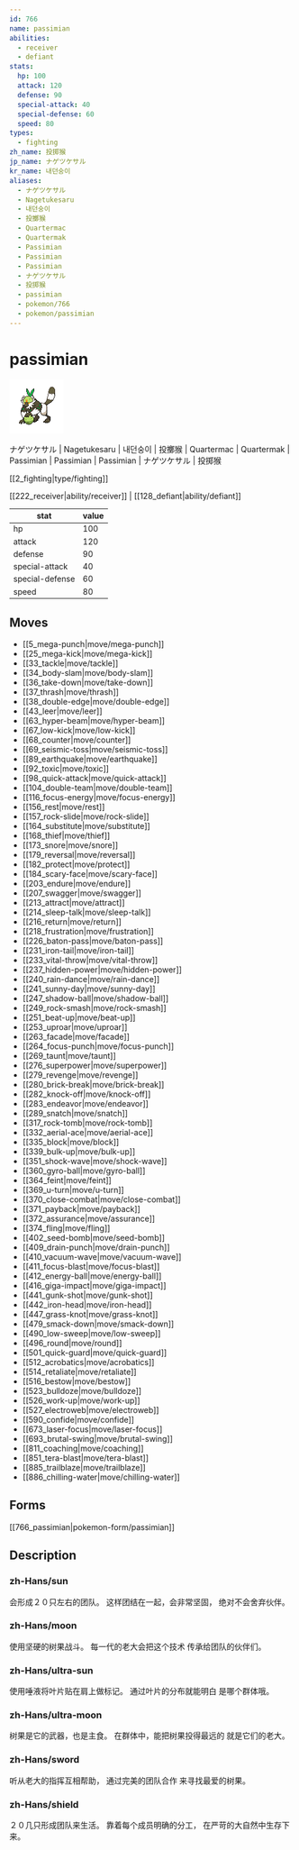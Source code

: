 ```yaml
---
id: 766
name: passimian
abilities:
  - receiver
  - defiant
stats:
  hp: 100
  attack: 120
  defense: 90
  special-attack: 40
  special-defense: 60
  speed: 80
types:
  - fighting
zh_name: 投掷猴
jp_name: ナゲツケサル
kr_name: 내던숭이
aliases:
  - ナゲツケサル
  - Nagetukesaru
  - 내던숭이
  - 投擲猴
  - Quartermac
  - Quartermak
  - Passimian
  - Passimian
  - Passimian
  - ナゲツケサル
  - 投掷猴
  - passimian
  - pokemon/766
  - pokemon/passimian
---
```

# passimian

![](https://raw.githubusercontent.com/PokeAPI/sprites/master/sprites/pokemon/766.png)

ナゲツケサル | Nagetukesaru | 내던숭이 | 投擲猴 | Quartermac | Quartermak | Passimian | Passimian | Passimian | ナゲツケサル | 投掷猴

[[2_fighting|type/fighting]]

[[222_receiver|ability/receiver]] | [[128_defiant|ability/defiant]]

|stat|value|
|---|---|
|hp|100|
|attack|120|
|defense|90|
|special-attack|40|
|special-defense|60|
|speed|80|


## Moves

- [[5_mega-punch|move/mega-punch]]
- [[25_mega-kick|move/mega-kick]]
- [[33_tackle|move/tackle]]
- [[34_body-slam|move/body-slam]]
- [[36_take-down|move/take-down]]
- [[37_thrash|move/thrash]]
- [[38_double-edge|move/double-edge]]
- [[43_leer|move/leer]]
- [[63_hyper-beam|move/hyper-beam]]
- [[67_low-kick|move/low-kick]]
- [[68_counter|move/counter]]
- [[69_seismic-toss|move/seismic-toss]]
- [[89_earthquake|move/earthquake]]
- [[92_toxic|move/toxic]]
- [[98_quick-attack|move/quick-attack]]
- [[104_double-team|move/double-team]]
- [[116_focus-energy|move/focus-energy]]
- [[156_rest|move/rest]]
- [[157_rock-slide|move/rock-slide]]
- [[164_substitute|move/substitute]]
- [[168_thief|move/thief]]
- [[173_snore|move/snore]]
- [[179_reversal|move/reversal]]
- [[182_protect|move/protect]]
- [[184_scary-face|move/scary-face]]
- [[203_endure|move/endure]]
- [[207_swagger|move/swagger]]
- [[213_attract|move/attract]]
- [[214_sleep-talk|move/sleep-talk]]
- [[216_return|move/return]]
- [[218_frustration|move/frustration]]
- [[226_baton-pass|move/baton-pass]]
- [[231_iron-tail|move/iron-tail]]
- [[233_vital-throw|move/vital-throw]]
- [[237_hidden-power|move/hidden-power]]
- [[240_rain-dance|move/rain-dance]]
- [[241_sunny-day|move/sunny-day]]
- [[247_shadow-ball|move/shadow-ball]]
- [[249_rock-smash|move/rock-smash]]
- [[251_beat-up|move/beat-up]]
- [[253_uproar|move/uproar]]
- [[263_facade|move/facade]]
- [[264_focus-punch|move/focus-punch]]
- [[269_taunt|move/taunt]]
- [[276_superpower|move/superpower]]
- [[279_revenge|move/revenge]]
- [[280_brick-break|move/brick-break]]
- [[282_knock-off|move/knock-off]]
- [[283_endeavor|move/endeavor]]
- [[289_snatch|move/snatch]]
- [[317_rock-tomb|move/rock-tomb]]
- [[332_aerial-ace|move/aerial-ace]]
- [[335_block|move/block]]
- [[339_bulk-up|move/bulk-up]]
- [[351_shock-wave|move/shock-wave]]
- [[360_gyro-ball|move/gyro-ball]]
- [[364_feint|move/feint]]
- [[369_u-turn|move/u-turn]]
- [[370_close-combat|move/close-combat]]
- [[371_payback|move/payback]]
- [[372_assurance|move/assurance]]
- [[374_fling|move/fling]]
- [[402_seed-bomb|move/seed-bomb]]
- [[409_drain-punch|move/drain-punch]]
- [[410_vacuum-wave|move/vacuum-wave]]
- [[411_focus-blast|move/focus-blast]]
- [[412_energy-ball|move/energy-ball]]
- [[416_giga-impact|move/giga-impact]]
- [[441_gunk-shot|move/gunk-shot]]
- [[442_iron-head|move/iron-head]]
- [[447_grass-knot|move/grass-knot]]
- [[479_smack-down|move/smack-down]]
- [[490_low-sweep|move/low-sweep]]
- [[496_round|move/round]]
- [[501_quick-guard|move/quick-guard]]
- [[512_acrobatics|move/acrobatics]]
- [[514_retaliate|move/retaliate]]
- [[516_bestow|move/bestow]]
- [[523_bulldoze|move/bulldoze]]
- [[526_work-up|move/work-up]]
- [[527_electroweb|move/electroweb]]
- [[590_confide|move/confide]]
- [[673_laser-focus|move/laser-focus]]
- [[693_brutal-swing|move/brutal-swing]]
- [[811_coaching|move/coaching]]
- [[851_tera-blast|move/tera-blast]]
- [[885_trailblaze|move/trailblaze]]
- [[886_chilling-water|move/chilling-water]]

## Forms



[[766_passimian|pokemon-form/passimian]]

## Description

### zh-Hans/sun

会形成２０只左右的团队。
这样团结在一起，会非常坚固，
绝对不会舍弃伙伴。

### zh-Hans/moon

使用坚硬的树果战斗。
每一代的老大会把这个技术
传承给团队的伙伴们。

### zh-Hans/ultra-sun

使用唾液将叶片贴在肩上做标记。
通过叶片的分布就能明白
是哪个群体哦。

### zh-Hans/ultra-moon

树果是它的武器，也是主食。
在群体中，能把树果投得最远的
就是它们的老大。

### zh-Hans/sword

听从老大的指挥互相帮助，
通过完美的团队合作
来寻找最爱的树果。

### zh-Hans/shield

２０几只形成团队来生活。
靠着每个成员明确的分工，
在严苛的大自然中生存下来。

